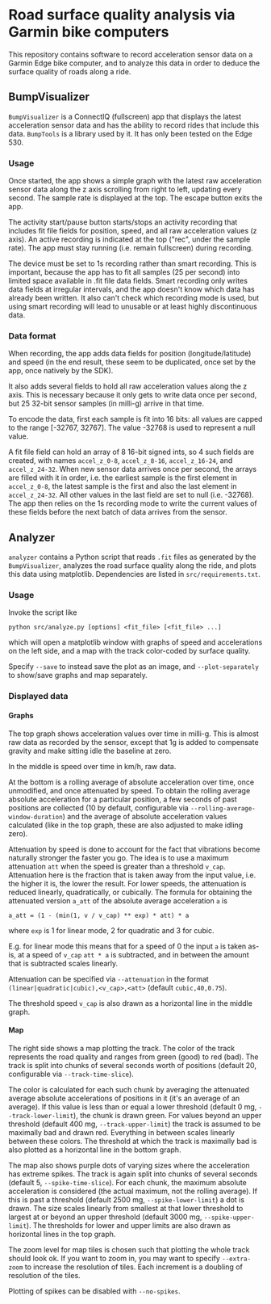 # Road surface quality analysis via Garmin bike computers

This repository contains software to record acceleration sensor data on a
Garmin Edge bike computer, and to analyze this data in order to deduce the
surface quality of roads along a ride.

## BumpVisualizer

`BumpVisualizer` is a ConnectIQ (fullscreen) app that displays the latest
acceleration sensor data and has the ability to record rides that include this
data. `BumpTools` is a library used by it. It has only been tested on the Edge
530.

### Usage

Once started, the app shows a simple graph with the latest raw acceleration
sensor data along the z axis scrolling from right to left, updating every
second. The sample rate is displayed at the top. The escape button exits the
app.

The activity start/pause button starts/stops an activity recording that
includes fit file fields for position, speed, and all raw acceleration values
(z axis). An active recording is indicated at the top ("rec", under the sample
rate). The app must stay running (i.e. remain fullscreen) during recording.

The device must be set to 1s recording rather than smart recording. This is
important, because the app has to fit all samples (25 per second) into limited
space available in .fit file data fields. Smart recording only writes data
fields at irregular intervals, and the app doesn't know which data has already
been written. It also can't check which recording mode is used, but using smart
recording will lead to unusable or at least highly discontinuous data.

### Data format

When recording, the app adds data fields for position (longitude/latitude) and
speed (in the end result, these seem to be duplicated, once set by the app,
once natively by the SDK).

It also adds several fields to hold all raw acceleration values along the z
axis. This is necessary because it only gets to write data once per second, but
25 32-bit sensor samples (in milli-g) arrive in that time.

To encode the data, first each sample is fit into 16 bits: all values are
capped to the range [-32767, 32767]. The value -32768 is used to represent a
null value.

A fit file field can hold an array of 8 16-bit signed ints, so 4 such fields
are created, with names `accel_z_0-8`, `accel_z_8-16`, `accel_z_16-24`, and
`accel_z_24-32`. When new sensor data arrives once per second, the arrays are
filled with it in order, i.e. the earliest sample is the first element in
`accel_z_0-8`, the latest sample is the first and also the last element in
`accel_z_24-32`. All other values in the last field are set to null (i.e.
-32768). The app then relies on the 1s recording mode to write the current
values of these fields before the next batch of data arrives from the sensor.

## Analyzer

`analyzer` contains a Python script that reads `.fit` files as generated by the
`BumpVisualizer`, analyzes the road surface quality along the ride, and plots
this data using matplotlib. Dependencies are listed in `src/requirements.txt`.

### Usage

Invoke the script like
```
python src/analyze.py [options] <fit_file> [<fit_file> ...]
```
which will open a matplotlib window with graphs of speed and accelerations on
the left side, and a map with the track color-coded by surface quality.

Specify `--save` to instead save the plot as an image, and `--plot-separately`
to show/save graphs and map separately.

### Displayed data

#### Graphs

The top graph shows acceleration values over time in milli-g. This is almost
raw data as recorded by the sensor, except that 1g is added to compensate
gravity and make sitting idle the baseline at zero.

In the middle is speed over time in km/h, raw data.

At the bottom is a rolling average of absolute acceleration over time, once
unmodified, and once attenuated by speed. To obtain the rolling average
absolute acceleration for a particular position, a few seconds of past
positions are collected (10 by default, configurable via
`--rolling-average-window-duration`) and the average of absolute acceleration
values calculated (like in the top graph, these are also adjusted to make
idling zero).

Attenuation by speed is done to account for the fact that vibrations become
naturally stronger the faster you go. The idea is to use a maximum attenuation
`att` when the speed is greater than a threshold `v_cap`. Attenuation here is
the fraction that is taken away from the input value, i.e. the higher it is,
the lower the result. For lower speeds, the attenuation is reduced linearly,
quadratically, or cubically. The formula for obtaining the attenuated version
`a_att` of the absolute average acceleration `a` is
```
a_att = (1 - (min(1, v / v_cap) ** exp) * att) * a
```
where `exp` is 1 for linear mode, 2 for quadratic and 3 for cubic.

E.g. for linear mode this means that for a speed of 0 the input `a` is taken
as-is, at a speed of `v_cap` `att * a` is subtracted, and in between the amount
that is subtracted scales linearly.

Attenuation can be specified via `--attenuation` in the format
`(linear|quadratic|cubic),<v_cap>,<att>` (default `cubic,40,0.75`).

The threshold speed `v_cap` is also drawn as a horizontal line in the middle
graph.

#### Map

The right side shows a map plotting the track. The color of the track
represents the road quality and ranges from green (good) to red (bad). The
track is split into chunks of several seconds worth of positions (default 20,
configurable via `--track-time-slice`).

The color is calculated for each such chunk by averaging the attenuated average
absolute accelerations of positions in it (it's an average of an average). If
this value is less than or equal a lower threshold (default 0 mg,
`--track-lower-limit`), the chunk is drawn green. For values beyond an upper
threshold (default 400 mg, `--track-upper-limit`) the track is assumed to be
maximally bad and drawn red. Everything in between scales linearly between
these colors. The threshold at which the track is maximally bad is also plotted
as a horizontal line in the bottom graph.

The map also shows purple dots of varying sizes where the acceleration has
extreme spikes. The track is again split into chunks of several seconds
(default 5, `--spike-time-slice`). For each chunk, the maximum absolute
acceleration is considered (the actual maximum, not the rolling average). If
this is past a threshold (default 2500 mg, `--spike-lower-limit`) a dot is
drawn. The size scales linearly from smallest at that lower threshold to
largest at or beyond an upper threshold (default 3000 mg,
`--spike-upper-limit`). The thresholds for lower and upper limits are also
drawn as horizontal lines in the top graph.

The zoom level for map tiles is chosen such that plotting the whole track
should look ok. If you want to zoom in, you may want to specify `--extra-zoom`
to increase the resolution of tiles. Each increment is a doubling of resolution
of the tiles.

Plotting of spikes can be disabled with `--no-spikes`.
